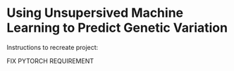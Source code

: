 # Using Unsupersived Machine Learning to Predict Genetic Variation

Instructions to recreate project:

FIX PYTORCH REQUIREMENT